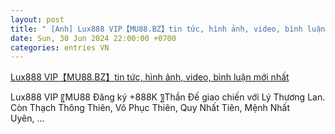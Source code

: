 ```yaml
---
layout: post
title: " [Anh] Lux888 VIP【MU88.BZ】tin tức, hình ảnh, video, bình luận mới nhất"
date: Sun, 30 Jun 2024 22:00:00 +0700
categories: entries VN
---
```

[Lux888 VIP【MU88.BZ】tin tức, hình ảnh, video, bình luận mới nhất](https://www.visithcmc.vn/Lux888%20VIP%207k?7k_Lux888%20VIP.pdf)

Lux888 VIP  〖MU88 Đăng ký +888K 〗Thần Đế giao chiến với Lý Thương Lan. Còn Thạch Thông Thiên, Vô Phục Thiên, Quy Nhất Tiên, Mệnh Nhất Uyên, ...

